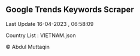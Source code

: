 

## Google Trends Keywords Scraper 
 
Last Update 16-04-2023 , 06:58:09

Country List :
VIETNAM.json



© Abdul Muttaqin 
